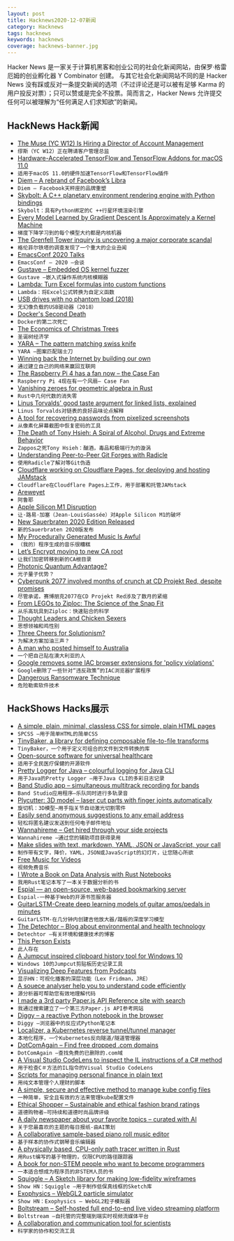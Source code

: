 ```yaml
---
layout: post
title: Hacknews2020-12-07新闻
category: Hacknews
tags: hacknews
keywords: hacknews
coverage: hacknews-banner.jpg
---
```


Hacker News 是一家关于计算机黑客和创业公司的社会化新闻网站，由保罗·格雷厄姆的创业孵化器 Y Combinator 创建。
与其它社会化新闻网站不同的是 Hacker News 没有踩或反对一条提交新闻的选项（不过评论还是可以被有足够 Karma 的用户投反对票）；只可以赞或是完全不投票。简而言之，Hacker News 允许提交任何可以被理解为“任何满足人们求知欲”的新闻。

## HackNews Hack新闻


- [The Muse (YC W12) Is Hiring a Director of Account Management](https://www.themuse.com/jobs/themuse/director-account-management)
- `缪斯（YC W12）正在聘请客户管理总监`
- [Hardware-Accelerated TensorFlow and TensorFlow Addons for macOS 11.0](https://github.com/apple/tensorflow_macos)
- `适用于macOS 11.0的硬件加速TensorFlow和TensorFlow插件`
- [Diem – A rebrand of Facebook’s Libra](https://www.diem.com)
- `Diem – Facebook天秤座的品牌重塑`
- [Skybolt: A C++ planetary environment rendering engine with Python bindings](https://github.com/Piraxus/Skybolt)
- `Skybolt：具有Python绑定的C ++行星环境渲染引擎`
- [Every Model Learned by Gradient Descent Is Approximately a Kernel Machine](https://arxiv.org/abs/2012.00152)
- `梯度下降学习到的每个模型大约都是内核机器`
- [The Grenfell Tower inquiry is uncovering a major corporate scandal](https://www.spectator.co.uk/article/the-grenfell-tower-inquiry-is-uncovering-a-major-corporate-scandal/)
- `格伦菲尔铁塔的调查发现了一个重大的企业丑闻`
- [EmacsConf 2020 Talks](https://emacsconf.org/2020/talks/)
- `EmacsConf – 2020 –会谈`
- [Gustave – Embedded OS kernel fuzzer](https://github.com/airbus-seclab/gustave)
- `Gustave –嵌入式操作系统内核模糊器`
- [Lambda: Turn Excel formulas into custom functions](https://techcommunity.microsoft.com/t5/excel-blog/announcing-lambda-turn-excel-formulas-into-custom-functions/ba-p/1925546)
- `Lambda：将Excel公式转换为自定义函数`
- [USB drives with no phantom load (2018)](https://joeyh.name/blog/entry/usb_drives_with_no_phantom_load/)
- `无幻像负载的USB驱动器（2018）`
- [Docker's Second Death](https://www.tariqislam.com/posts/kubernetes-docker-dep/)
- `Docker的第二次死亡`
- [The Economics of Christmas Trees](https://thehustle.co/the-economics-of-christmas-trees/)
- `圣诞树经济学`
- [YARA – The pattern matching swiss knife](https://github.com/VirusTotal/yara)
- `YARA –图案匹配瑞士刀`
- [Winning back the Internet by building our own](https://roarmag.org/essays/win-back-the-internet/)
- `通过建立自己的网络来赢回互联网`
- [The Raspberry Pi 4 has a fan now – the Case Fan](https://www.jeffgeerling.com/blog/2020/raspberry-pi-4-has-fan-now-case-fan)
- `Raspberry Pi 4现在有一个风扇– Case Fan`
- [Vanishing zeroes for geometric algebra in Rust](https://fanf.dreamwidth.org/134024.html)
- `Rust中几何代数的消失零`
- [Linus Torvalds' good taste argument for linked lists, explained](https://github.com/mkirchner/linked-list-good-taste)
- `Linus Torvalds对链表的良好品味论点解释`
- [A tool for recovering passwords from pixelized screenshots](https://github.com/beurtschipper/Depix)
- `从像素化屏幕截图中恢复密码的工具`
- [The Death of Tony Hsieh: A Spiral of Alcohol, Drugs and Extreme Behavior](https://www.wsj.com/articles/the-death-of-zappos-tony-hsieh-a-spiral-of-alcohol-drugs-and-extreme-behavior-11607264719#refreshed)
- `Zappos之死Tony Hsieh：酗酒，毒品和极端行为的漩涡`
- [Understanding Peer-to-Peer Git Forges with Radicle](http://blog.vmsplice.net/2020/12/understanding-peer-to-peer-git-forges.html)
- `使用Radicle了解对等Git伪造`
- [Cloudflare working on Cloudflare Pages, for deploying and hosting JAMstack](https://twitter.com/wongmjane/status/1335198021131194370)
- `Cloudflare在Cloudflare Pages上工作，用于部署和托管JAMstack`
- [Areweyet](https://wiki.mozilla.org/Areweyet)
- `阿鲁耶`
- [Apple Silicon M1 Disruption](https://mondaynote.com/apple-silicon-m1-disruption-af11f639103a)
- `让·路易·加塞（Jean-LouisGassée）对Apple Silicon M1的破坏`
- [New Sauerbraten 2020 Edition Released](http://www.sauerworld.org/new-sauerbraten-2020-edition-released/)
- `新的Sauerbraten 2020版发布`
- [My Procedurally Generated Music Is Awful](https://devlog.groovelet.com/p/procedurally-generated-music-is-awful)
- `（我的）程序生成的音乐很糟糕`
- [Let’s Encrypt moving to new CA root](https://www.infoq.com/news/2020/12/five-years-lets-encrypt/)
- `让我们加密转移到新的CA根目录`
- [Photonic Quantum Advantage?](https://gilkalai.wordpress.com/2020/12/06/photonic-huge-quantum-advantage/)
- `光子量子优势？`
- [Cyberpunk 2077 involved months of crunch at CD Projekt Red, despite promises](https://www.polygon.com/2020/12/4/21575914/cyberpunk-2077-release-crunch-labor-delays-cd-projekt-red)
- `尽管承诺，赛博朋克2077在CD Projekt Red涉及了数月的紧缩`
- [From LEGOs to Ziploc: The Science of the Snap Fit](https://insidescience.org/news/legos-ziploc-science-snap-fit)
- `从乐高玩具到Ziploc：快速贴合的科学`
- [Thought Leaders and Chicken Sexers](https://ideolalia.com/essays/thought-leaders-and-chicken-sexers.html)
- `思想领袖和鸡性别`
- [Three Cheers for Solutionism?](https://aelkus.github.io/theory/2020/12/03/solu.html)
- `为解决方案加油三声？`
- [A man who posted himself to Australia](https://www.bbc.com/news/magazine-31700049)
- `一个把自己贴在澳大利亚的人`
- [Google removes some IAC browser extensions for 'policy violations'](https://www.reuters.com/article/us-google-iac-interactive/google-removes-some-iac-browser-extensions-for-policy-violations-idUSKBN28G0TR)
- `Google删除了一些针对“违反政策”的IAC浏览器扩展程序`
- [Dangerous Ransomware Technique](https://ieeexplore.ieee.org/abstract/document/9186656)
- `危险勒索软件技术`


## HackShows Hacks展示

- [ A simple, plain, minimal, classless CSS for simple, plain HTML pages](https://github.com/susam/spcss)
- `SPCSS –用于简单HTML的简单CSS`
- [ TinyBaker, a library for defining composable file-to-file transforms](https://github.com/evinism/tinybaker)
- `TinyBaker，一个用于定义可组合的文件到文件转换的库`
- [ Open-source software for universal healthcare](https://meso.health/)
- `适用于全民医疗保健的开源软件`
- [ Pretty Logger for Java – colourful logging for Java CLI](https://github.com/ludovicianul/pl4j)
- `用于Java的Pretty Logger –用于Java CLI的多彩日志记录`
- [ Band Studio app – simultaneous multitrack recording for bands](https://bandstudio.app)
- `Band Studio应用程序–乐队同时进行多轨录音`
- [ Plycutter: 3D model – laser cut parts with finger joints automatically](https://github.com/tjltjl/plycutter)
- `旋切机：3D模型–用手指关节自动激光切割零件`
- [ Easily send anonymous suggestions to any email address](https://feedfeedback.com/write_anon)
- `轻松将匿名建议发送到任何电子邮件地址`
- [ Wannahireme – Get hired through your side projects](https://wannahireme.com)
- `Wannahireme –通过您的辅助项目获得录用`
- [ Make slides with text, markdown, YAML, JSON or JavaScript, your call](https://play.presenta.cc/v2)
- `制作带有文字，降价，YAML，JSON或JavaScript的幻灯片，让您随心所欲`
- [ Free Music for Videos](https://www.joystock.org/)
- `视频免费音乐`
- [ I Wrote a Book on Data Analysis with Rust Notebooks](https://datacrayon.com/shop/product/data-analysis-with-rust-notebooks/)
- `我用Rust笔记本写了一本关于数据分析的书`
- [ Espial — an open-source, web-based bookmarking server](https://github.com/jonschoning/espial)
- `Espial-一种基于Web的开源书签服务器`
- [ GuitarLSTM-Create deep learning models of guitar amps/pedals in minutes](https://github.com/GuitarML/GuitarLSTM)
- `GuitarLSTM-在几分钟内创建吉他放大器/踏板的深度学习模型`
- [ The Detechtor – Blog about environmental and health technology](https://www.thedetechtor.com)
- `Detechtor –有关环境和健康技术的博客`
- [ This Person Exists](https://thispersonexists.net/)
- `此人存在`
- [ A Jumpcut inspired clipboard history tool for Windows 10](https://github.com/qorrect/Yachty)
- `Windows 10的Jumpcut剪贴板历史记录工具`
- [ Visualizing Deep Features from Podcasts](http://lexfridman.faith/)
- `显示HN：可视化播客的深层功能（Lex Fridman，JRE）`
- [ A souece analyser help you to understand code efficiently](https://cymbols.io/)
- `源分析器可帮助您有效地理解代码`
- [ I made a 3rd party Paper.js API Reference site with search](http://paper-api.wentin.co/)
- `我通过搜索建立了一个第三方Paper.js API参考网站`
- [ Diggy – a reactive Python notebook in the browser](https://diggyhq.com/)
- `Diggy –浏览器中的反应式Python笔记本`
- [ Localizer, a Kubernetes reverse tunnel/tunnel manager](https://blog.jaredallard.me/localizer-an-adventure-in-creating-a-reverse-tunnel-and-tunnel-manager-for-kubernetes/)
- `本地化程序，一个Kubernetes反向隧道/隧道管理器`
- [ DotComAgain – Find free dropped .com domains](https://dotcomagain.com/)
- `DotComAgain –查找免费的已删除的.com域`
- [ A Visual Studio CodeLens to inspect the IL instructions of a C# method](https://github.com/bert2/microscope)
- `用于检查C＃方法的IL指令的Visual Studio CodeLens`
- [ Scripts for managing personal finance in plain text](https://github.com/benjaminogles/ledger.bash)
- `用纯文本管理个人理财的脚本`
- [ A simple, secure and effective method to manage kube config files](https://github.com/GeertJohan/kube-multi-config)
- `一种简单，安全且有效的方法来管理kube配置文件`
- [ Ethical Shopper – Sustainable and ethical fashion brand ratings](https://chrome.google.com/webstore/detail/ethical-shopper/abghnoboebhghdhjhmfmdglnoankijph)
- `道德购物者–可持续和道德时尚品牌评级`
- [ A daily newspaper about your favorite topics – curated with AI](https://getontopic.com/daily/)
- `关于您最喜欢的主题的每日报纸-由AI策划`
- [ A collaborative sample-based piano roll music editor](https://yuxshao.github.io/ptcollab/)
- `基于样本的协作式钢琴音乐编辑器`
- [ A physically based, CPU-only path tracer written in Rust](https://github.com/ekzhang/rpt/)
- `用Rust编写的基于物理的，仅限CPU的路径跟踪器`
- [ A book for non-STEM people who want to become programmers](https://gumroad.com/l/fhIFH)
- `一本适合想成为程序员的非STEM人员的书`
- [ Squiggle – A Sketch library for making low-fidelity wireframes](https://ui8.net/squiggle/products/squiggle)
- `Show HN：Squiggle –用于制作低保真线框的Sketch库`
- [ Exophysics – WebGL2 particle simulator](https://exophysics.net/)
- `Show HN：Exophysics – WebGL2粒子模拟器`
- [ Boltstream – Self-hosted full end-to-end live video streaming platform](https://github.com/benwilber/boltstream)
- `Boltstream –自托管的完整端到端实时视频流媒体平台`
- [ A collaboration and communication tool for scientists](http://www.presearch.co)
- `科学家的协作和交流工具`

